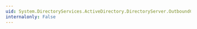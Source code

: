 ```yaml
---
uid: System.DirectoryServices.ActiveDirectory.DirectoryServer.OutboundConnections
internalonly: False
---
```

